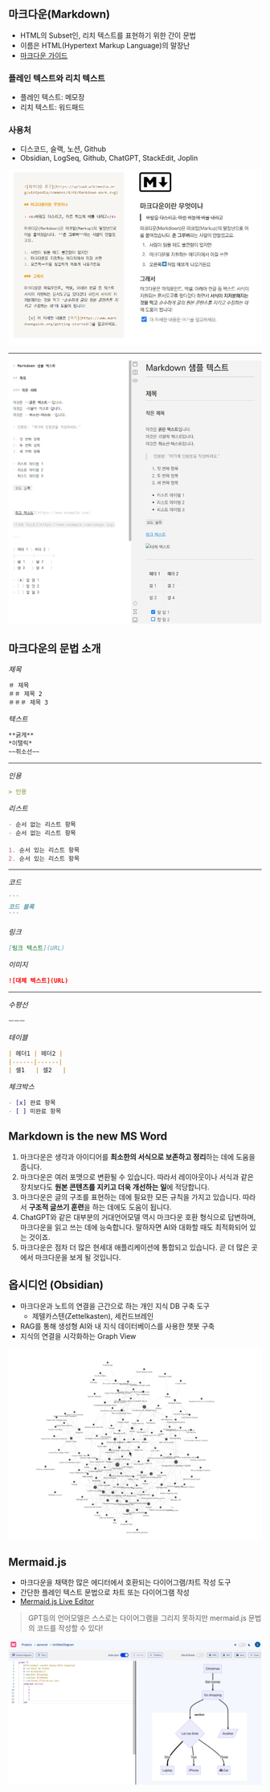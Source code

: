 ## 마크다운(Markdown)

- HTML의 Subset인, 리치 텍스트를 표현하기 위한 간이 문법
- 이름은 HTML(Hypertext Markup Language)의 말장난
- [마크다운 가이드](https://m00nlygreat.notion.site/ba2a279ebbf94484b4bdfa42105935a0)

### 플레인 텍스트와 리치 텍스트

- 플레인 텍스트: 메모장
- 리치 텍스트: 워드패드

### 사용처

- 디스코드, 슬랙, 노션, Github
- Obsidian, LogSeq, Github, ChatGPT, StackEdit, Joplin

![](../attachments/markdown-preview.png)

---

![](../attachments/markdown-example.png)

## 마크다운의 문법 소개

*제목*

```markdown
＃ 제목
＃＃ 제목 2
＃＃＃ 제목 3
```

*텍스트*

```markdown
**굵게**
*이탤릭*
~~취소선~~
```

***

*인용*

```markdown
> 인용
```

*리스트*

```markdown
- 순서 없는 리스트 항목
- 순서 없는 리스트 항목

1. 순서 있는 리스트 항목
2. 순서 있는 리스트 항목
```

---

*코드*

````markdown
```
코드 블록
```
````

*링크*

```markdown
[링크 텍스트](URL)
```

*이미지*

```markdown
![대체 텍스트](URL)
```

***

*수평선*

```markdown
ㅡㅡㅡ
```

*테이블*

```markdown
| 헤더1 | 헤더2 |
|------|------|
| 셀1   | 셀2   |
```

*체크박스*

```markdown
- [x] 완료 항목
- [ ] 미완료 항목
```

## Markdown is the new MS Word

1. 마크다운은 생각과 아이디어를 **최소한의 서식으로 보존하고 정리**하는 데에 도움을 줍니다.
2. 마크다운은 여러 포맷으로 변환될 수 있습니다. 따라서 레이아웃이나 서식과 같은 장치보다도 **원본 콘텐츠를 지키고 더욱 개선하는 일**에 적당합니다.
3. 마크다운은 글의 구조를 표현하는 데에 필요한 모든 규칙을 가지고 있습니다. 따라서 **구조적 글쓰기 훈련**을 하는 데에도 도움이 됩니다.
4. ChatGPT와 같은 대부분의 거대언어모델 역시 마크다운 호환 형식으로 답변하며, 마크다운을 읽고 쓰는 데에 능숙합니다. 말하자면 AI와 대화할 때도 최적화되어 있는 것이죠.
5. 마크다운은 점차 더 많은 현세대 애플리케이션에 통합되고 있습니다. 곧 더 많은 곳에서 마크다운을 보게 될 것입니다.

## 옵시디언 (Obsidian)

- 마크다운과 노트의 연결을 근간으로 하는 개인 지식 DB 구축 도구
	- 제텔카스텐(Zettelkasten), 세컨드브레인
- RAG를 통해 생성형 AI와 내 지식 데이터베이스를 사용한 챗봇 구축
- 지식의 연결을 시각화하는 Graph View

![](../attachments/obsidian-graph.gif)

## Mermaid.js

- 마크다운을 채택한 많은 에디터에서 호환되는 다이어그램/차트 작성 도구
- 간단한 플레인 텍스트 문법으로 차트 또는 다이어그램 작성
- [Mermaid.js Live Editor](https://mermaid.live/edit)

> GPT등의 언어모델은 스스로는 다이어그램을 그리지 못하지만 mermaid.js 문법의 코드를 작성할 수 있다!

![](../attachments/mermaid-example.png)
